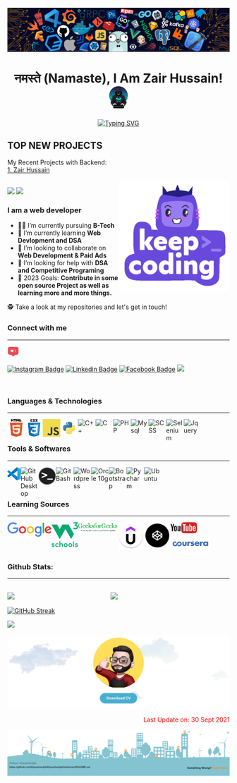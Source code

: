 ![](https://github.com/zairhussain07/zairhussain07/blob/master/assets/header.png)

<h1 align="center">
नमस्ते (Namaste), I Am Zair Hussain! <img src="https://github.com/zairhussain07/zairhussain07/blob/master/assets/coding_.png" width="50px"> <br>
</h1>

<center>

[![Typing SVG](https://readme-typing-svg.demolab.com?font=Fira+Code&pause=1000&width=1080&center=true&lines=Welcome+To+My+Github+Profile;I'm+A+Full+Stack+Developer%2C;A+Digital+Marketer%2C;And+A+Freelancer)](https://git.io/typing-svg)

 </center>
 
 ## TOP NEW PROJECTS
 My Recent Projects with Backend: <br>
 <a href="https://zairhussain.tech/">1. Zair Hussain</a> <br>
<br>
<img align="right" alt="coding" width="250" src="https://github.com/zairhussain07/zairhussain07/blob/master/assets/keep_coding.gif">

![](https://komarev.com/ghpvc/?username=zairhussain07&color=ff0000&label=Welcome,+Please+Come+In+Visitor) ![](https://hit.yhype.me/github/profile?user_id=43730425)<br>

### I am a web developer

- 👨‍🏭 I’m currently pursuing **B-Tech** <br>
- 🏫 I’m currently learning **Web Devlopment and DSA** <br>
- 🙌 I’m looking to collaborate on **Web Development & Paid Ads** <br>
- 🤔 I’m looking for help with **DSA and Competitive Programing**<br>
- 🥅 2023 Goals: **Contribute in some open source Project as well as learning more and more things.** <br>

🕵 Take a look at my repositories and let's get in touch!<br>

### Connect with me

<hr/>

<img width="26" src="https://github.com/zairhussain07/zairhussain07/blob/master/assets/like.png">

[![Instagram Badge](https://img.shields.io/badge/-@zair_hussain07-E4405F?style=flat-square&logo=instagram&logoColor=white&link=https://www.instagram.com/zair_hussain07)](https://www.instagram.com/zair_hussain07)
[![Linkedin Badge](https://img.shields.io/badge/-zairhussain07-blue?style=flat-square&logo=Linkedin&logoColor=white&link=https://www.linkedin.com/in/zairhussain/)](https://www.linkedin.com/in/zairhussain/)
[![Facebook Badge](https://img.shields.io/badge/-Prashant96120Pk-3b5998?style=flat-square&labelColor=3b5998&logo=facebook&logoColor=white&link=https://www.facebook.com/Prashant96120Pk)](https://www.facebook.com/Prashant96120Pk)
![](https://komarev.com/ghpvc/?username=zairhussain07&color=blue)


<!--
```
https://open.spotify.com/user/31gms3hlihdvvu6bwlnvzpig7qny?si=8e812ed666f24c50
```
-->

<br>

### Languages & Technologies

<hr/>

<img align="left" alt="HTML5" width="40px" src="https://raw.githubusercontent.com/github/explore/80688e429a7d4ef2fca1e82350fe8e3517d3494d/topics/html/html.png" />
<img align="left" alt="CSS3" width="40px" src="https://raw.githubusercontent.com/github/explore/80688e429a7d4ef2fca1e82350fe8e3517d3494d/topics/css/css.png" />
<img align="left" alt="JavaScript" width="40px" src="https://raw.githubusercontent.com/github/explore/80688e429a7d4ef2fca1e82350fe8e3517d3494d/topics/javascript/javascript.png" />
<img align="left" alt="Python" width="40px" src="https://raw.githubusercontent.com/github/explore/80688e429a7d4ef2fca1e82350fe8e3517d3494d/topics/python/python.png" />
<img align="left" alt="C++" width="40px" src="https://user-images.githubusercontent.com/42747200/46140125-da084900-c26d-11e8-8ea7-c45ae6306309.png" />
<img align="left" alt="C" width="40px" src="https://upload.wikimedia.org/wikipedia/commons/thumb/1/18/C_Programming_Language.svg/1200px-C_Programming_Language.svg.png" />
<img align="left" alt="PHP" width="40px" src="https://www.php.net/images/logos/new-php-logo.svg" />
<img align="left" alt="Mysql" width="40px" src="https://www.mysql.com/common/logos/logo-mysql-170x115.png" />
<img align="left" alt="SCSS" width="40px" src="https://sass-lang.com/assets/img/styleguide/seal-color-aef0354c.png" />
<img align="left" alt="Selenium" width="40px" src="https://upload.wikimedia.org/wikipedia/commons/thumb/d/d5/Selenium_Logo.png/220px-Selenium_Logo.png" />
<img align="left" alt="Jquery" width="40px" src="https://openjsf.org/wp-content/uploads/sites/84/2019/10/jquery-logo-vertical_large_square.png" />

<br><br>


### Tools & Softwares

<hr/>

<img align="left" alt="Visual Studio Code" width="30px" src="https://raw.githubusercontent.com/github/explore/80688e429a7d4ef2fca1e82350fe8e3517d3494d/topics/visual-studio-code/visual-studio-code.png" />
<img align="left" alt="GitHub Desktop" width="40px" src="https://static.techspot.com/images2/downloads/topdownload/2021/04/2021-04-07-ts3_thumbs-8ba.png" />
<img align="left" alt="Terminal" width="40px" src="https://raw.githubusercontent.com/github/explore/80688e429a7d4ef2fca1e82350fe8e3517d3494d/topics/terminal/terminal.png" />
<img align="left" alt="GitBash" width="40px" src="https://git-scm.com/images/logos/downloads/Git-Icon-1788C.png" />
<img align="left" alt="Wordpress" width="40px" src="https://upload.wikimedia.org/wikipedia/commons/thumb/9/93/Wordpress_Blue_logo.png/1200px-Wordpress_Blue_logo.png" />
<img align="left" alt="Orcle 10g" width="40px" src="https://i.pinimg.com/236x/e3/b7/9d/e3b79dd42a03cbb6f658ae3efc5e3d5c--oracle-g-bangs.jpg" />
<img align="left" alt="Bootstrap" width="40px" src="https://upload.wikimedia.org/wikipedia/commons/thumb/b/b2/Bootstrap_logo.svg/2560px-Bootstrap_logo.svg.png" />
<img align="left" alt="Pycharm" width="40px" src="https://upload.wikimedia.org/wikipedia/commons/thumb/1/1d/PyCharm_Icon.svg/1200px-PyCharm_Icon.svg.png" />
<img align="left" alt="Ubuntu" width="40px" src="https://assets.ubuntu.com/v1/57a889f6-ubuntu-logo112.png" />
<br><br><br>

### Learning Sources

<hr/>

<img align="left" alt="Google" width="100px" src="https://github.com/zairhussain07/zairhussain07/blob/master/assets/google-2015-google-new-google-icon.svg" />
<img align="left" alt="W3school" width="60px" src="https://github.com/zairhussain07/zairhussain07/blob/master/assets/w3school.png" />
<img align="left" alt="gfg" width="90px" src="https://github.com/zairhussain07/zairhussain07/blob/master/assets/geeksforgeeks-17.png" />
<img align="left" alt="Udemy" width="60px" src="https://github.com/zairhussain07/zairhussain07/blob/master/assets/udemy.webp" />
<img align="left" alt="Codepen" width="60px" src="https://github.com/zairhussain07/zairhussain07/blob/master/assets/social-32-512.webp" />
<img align="left" alt="YouTube" width="60px" src="https://github.com/zairhussain07/zairhussain07/blob/master/assets/youtube.webp" />
<img align="left" alt="coursera" width="90px" src="https://github.com/zairhussain07/zairhussain07/blob/master/assets/coursera_logo_icon.png" />

<br><br><br><br>

### Github Stats:

<hr/>
<br>

<img align="right" width="270" src="https://octodex.github.com/images/daftpunktocat-thomas.gif">
<img src="https://github-readme-stats.anuraghazra1.vercel.app/api/top-langs/?username=zairhussain07&layout=compact&theme=blue-green" />

[![GitHub Streak](http://github-readme-streak-stats.herokuapp.com?user=zairhussain07&theme=tokyonight_duo&dates=28DDB7&fire=DD2727&sideLabels=DD7F19&ring=12B6DD&currStreakNum=DD2727&border=65EAD0B7)](https://git.io/streak-stats)

![](https://activity-graph.herokuapp.com/graph?username=zairhussain07&theme=github)

<p align="center">
<a href="https://diligentcreator.ml/u/admin" target="_blank">
 
![](https://github.com/zairhussain07/zairhussain07/blob/master/assets/profile-cloud.png)
  
</a>
</p>

<p style="color: red;" align="right" >Last Update on: 30 Sept 2021 </p>

<a href="https://www.linkedin.com/in/zairhussain07/">

![](https://github.com/zairhussain07/zairhussain07/blob/master/assets/footer2.png)

</a>

<!--Created By Prashant Kumar - linkedin: https://linkedin.com/in/zairhussain07 Github: https://github.com/zairhussain07 ----->

